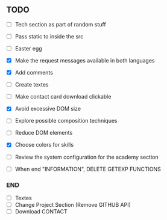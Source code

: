 ## TODO
- [ ] Tech section as part of random stuff
- [ ] Pass static to inside the src
- [ ] Easter egg
- [x] Make the request messages available in both languages
- [x] Add comments
- [ ] Create textes
- [ ] Make contact card download clickable
- [x] Avoid excessive DOM size
- [ ] Explore possible composition techniques
- [ ] Reduce DOM elements
- [x] Choose colors for skills
- [ ] Review the system configuration for the academy section

- [ ] When end "INFORMATION", DELETE GETEXP FUNCTIONS

### END
- [ ] Textes
- [ ] Change Project Section (Remove GITHUB API)
- [ ] Download CONTACT
